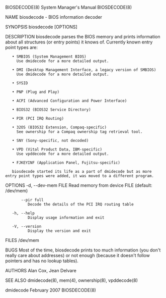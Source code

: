 BIOSDECODE(8)                                                                                                                                   System Manager's Manual                                                                                                                                   BIOSDECODE(8)

NAME
       biosdecode - BIOS information decoder

SYNOPSIS
       biosdecode [OPTIONS]

DESCRIPTION
       biosdecode parses the BIOS memory and prints information about all structures (or entry points) it knows of. Currently known entry point types are:

       • SMBIOS (System Management BIOS)
         Use dmidecode for a more detailed output.

       • DMI (Desktop Management Interface, a legacy version of SMBIOS)
         Use dmidecode for a more detailed output.

       • SYSID

       • PNP (Plug and Play)

       • ACPI (Advanced Configuration and Power Interface)

       • BIOS32 (BIOS32 Service Directory)

       • PIR (PCI IRQ Routing)

       • 32OS (BIOS32 Extension, Compaq-specific)
         See ownership for a Compaq ownership tag retrieval tool.

       • SNY (Sony-specific, not decoded)

       • VPD (Vital Product Data, IBM-specific)
         Use vpddecode for a more detailed output.

       • FJKEYINF (Application Panel, Fujitsu-specific)

       biosdecode started its life as a part of dmidecode but as more entry point types were added, it was moved to a different program.

OPTIONS
       -d, --dev-mem FILE
              Read memory from device FILE (default: /dev/mem)

           --pir full
              Decode the details of the PCI IRQ routing table

       -h, --help
              Display usage information and exit

       -V, --version
              Display the version and exit

FILES
       /dev/mem

BUGS
       Most of the time, biosdecode prints too much information (you don't really care about addresses) or not enough (because it doesn't follow pointers and has no lookup tables).

AUTHORS
       Alan Cox, Jean Delvare

SEE ALSO
       dmidecode(8), mem(4), ownership(8), vpddecode(8)

dmidecode                                                                                                                                            February 2007                                                                                                                                        BIOSDECODE(8)
